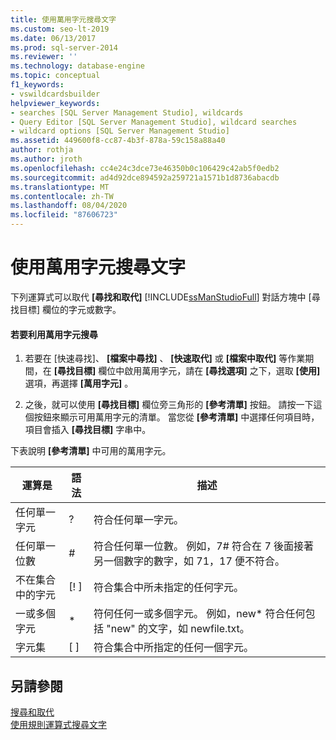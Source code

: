 ```yaml
---
title: 使用萬用字元搜尋文字
ms.custom: seo-lt-2019
ms.date: 06/13/2017
ms.prod: sql-server-2014
ms.reviewer: ''
ms.technology: database-engine
ms.topic: conceptual
f1_keywords:
- vswildcardsbuilder
helpviewer_keywords:
- searches [SQL Server Management Studio], wildcards
- Query Editor [SQL Server Management Studio], wildcard searches
- wildcard options [SQL Server Management Studio]
ms.assetid: 449600f8-cc87-4b3f-878a-59c158a88a40
author: rothja
ms.author: jroth
ms.openlocfilehash: cc4e24c3dce73e46350b0c106429c42ab5f0edb2
ms.sourcegitcommit: ad4d92dce894592a259721a1571b1d8736abacdb
ms.translationtype: MT
ms.contentlocale: zh-TW
ms.lasthandoff: 08/04/2020
ms.locfileid: "87606723"
---
```

# <a name="search-text-with-wildcards"></a>使用萬用字元搜尋文字
  下列運算式可以取代  **[尋找和取代]** [!INCLUDE[ssManStudioFull](../../includes/ssmanstudiofull-md.md)] 對話方塊中 [尋找目標]  欄位的字元或數字。  
  
#### <a name="to-search-using-wildcards"></a>若要利用萬用字元搜尋  
  
1.  若要在 [快速尋找]、 **[檔案中尋找]** 、 **[快速取代]** 或 **[檔案中取代]** 等作業期間，在 **[尋找目標]** 欄位中啟用萬用字元，請在 **[尋找選項]** 之下，選取 **[使用]** 選項，再選擇 **[萬用字元]** 。  
  
2.  之後，就可以使用 **[尋找目標]** 欄位旁三角形的 **[參考清單]** 按鈕。 請按一下這個按鈕來顯示可用萬用字元的清單。 當您從 **[參考清單]** 中選擇任何項目時，項目會插入 **[尋找目標]** 字串中。  
  
 下表說明 **[參考清單]** 中可用的萬用字元。  
  
|運算是|語法|描述|  
|----------------|------------|-----------------|  
|任何單一字元|?|符合任何單一字元。|  
|任何單一位數|#|符合任何單一位數。 例如，7# 符合在 7 後面接著另一個數字的數字，如 71，17 便不符合。|  
|不在集合中的字元|[! ]|符合集合中所未指定的任何字元。|  
|一或多個字元|*|符何任何一或多個字元。 例如，new* 符合任何包括 "new" 的文字，如 newfile.txt。|  
|字元集|[ ]|符合集合中所指定的任何一個字元。|  
  
## <a name="see-also"></a>另請參閱  
 [搜尋和取代](search-and-replace.md)   
 [使用規則運算式搜尋文字](search-text-with-regular-expressions.md)  
